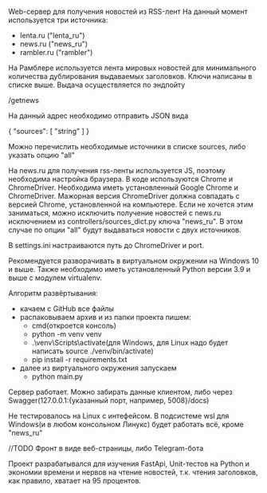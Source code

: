 Web-сервер для получения новостей из RSS-лент
На данный момент используется три источника:
- lenta.ru ("lenta_ru")
- news.ru ("news_ru")
- rambler.ru ("rambler")

На Рамблере используется лента мировых новостей для минимального количества дублирования выдаваемых заголовков. Ключи написаны в списке выше. Выдача осуществляется по эндпойту

/getnews

На данный адрес необходимо отправить JSON вида

{
  "sources": [
    "string"
  ]
}

Можно перечислить необходимые источники в списке sources, либо указать опцию "all"

На news.ru для получения rss-ленты используется JS, поэтому необходима настройка браузера. В коде используются Chrome и ChromeDriver. Необходима иметь установленный Google Chrome и ChromeDriver. Мажорная версия ChromeDriver должна совпадать с версией Chrome, установленной на компьютере. Если не хочется этим заниматься, можно исключить получение новостей с news.ru исключением из controllers/sources_dict.py ключа "news_ru". В этом случае по опции "all" будут выдаваться новости с двух источников.

В settings.ini настраиваются путь до ChromeDriver и port.

Рекомендуется разворачивать в виртуальном окружении на Windows 10 и выше. Также необходимо иметь установленный Python версии 3.9 и выше c модулем virtualenv.

Алгоритм развёртывания:
- качаем с GitHub все файлы
- распаковываем архив и из папки проекта пишем:
  - cmd(откроется консоль)
  - python -m venv venv
  - .\venv\Scripts\activate(для Windows, для Linux надо будет написать source ./venv/bin/activate)
  - pip install -r requirements.txt
- далее из виртуального окружения запускаем 
  - python main.py

Сервер работает. Можно забирать данные клиентом, либо через Swagger(127.0.0.1:{указанный порт, например, 5008}/docs)

Не тестировалось на Linux с интефейсом. В подсистеме wsl для Windows(и в любом консольном Линукс) будет работать всё, кроме "news_ru"

//TODO Фронт в виде веб-страницы, либо Telegram-бота

Проект разрабатывался для изучения FastApi, Unit-тестов на Python и экономии времени и нервов на чтение новостей, т.к. чтения заголовков, как правило, хватает на 95 процентов.